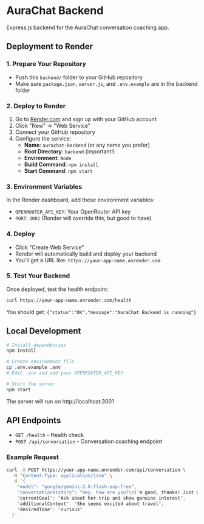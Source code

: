 # AuraChat Backend

Express.js backend for the AuraChat conversation coaching app.

## Deployment to Render

### 1. Prepare Your Repository

-   Push this `backend/` folder to your GitHub repository
-   Make sure `package.json`, `server.js`, and `.env.example` are in the backend folder

### 2. Deploy to Render

1. Go to [Render.com](https://render.com) and sign up with your GitHub account
2. Click "New" → "Web Service"
3. Connect your GitHub repository
4. Configure the service:
    - **Name**: `aurachat-backend` (or any name you prefer)
    - **Root Directory**: `backend` (important!)
    - **Environment**: `Node`
    - **Build Command**: `npm install`
    - **Start Command**: `npm start`

### 3. Environment Variables

In the Render dashboard, add these environment variables:

-   `OPENROUTER_API_KEY`: Your OpenRouter API key
-   `PORT`: `3001` (Render will override this, but good to have)

### 4. Deploy

-   Click "Create Web Service"
-   Render will automatically build and deploy your backend
-   You'll get a URL like: `https://your-app-name.onrender.com`

### 5. Test Your Backend

Once deployed, test the health endpoint:

```bash
curl https://your-app-name.onrender.com/health
```

You should get: `{"status":"OK","message":"AuraChat Backend is running"}`

## Local Development

```bash
# Install dependencies
npm install

# Create environment file
cp .env.example .env
# Edit .env and add your OPENROUTER_API_KEY

# Start the server
npm start
```

The server will run on http://localhost:3001

## API Endpoints

-   `GET /health` - Health check
-   `POST /api/conversation` - Conversation coaching endpoint

### Example Request

```bash
curl -X POST https://your-app-name.onrender.com/api/conversation \
  -H "Content-Type: application/json" \
  -d '{
    "model": "google/gemini-2.0-flash-exp:free",
    "conversationHistory": "Hey, how are you?\nI'm good, thanks! Just got back from a trip to Japan.",
    "currentGoal": "Ask about her trip and show genuine interest",
    "additionalContext": "She seems excited about travel",
    "desiredTone": "curious"
  }'
```
